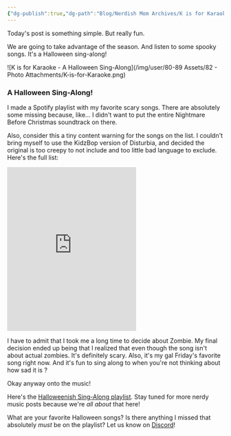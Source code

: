 ```yaml
---
{"dg-publish":true,"dg-path":"Blog/Nerdish Mom Archives/K is for Karaoke.md","permalink":"/blog/nerdish-mom-archives/k-is-for-karaoke/","title":"K is for Karaoke ~ a Halloween Sing-along!","noteIcon":"","created":"","updated":"2023-07-04T22:00:28.000-04:00"}
---
```



Today's post is something simple. But really fun.

We are going to take advantage of the season. And listen to some spooky songs. It's a Halloween sing-along!

![K is for Karaoke - A Halloween Sing-Along](/img/user/80-89 Assets/82 - Photo Attachments/K-is-for-Karaoke.png)

### A Halloween Sing-Along!

I made a Spotify playlist with my favorite scary songs. There are absolutely some missing because, like... I didn't want to put the entire Nightmare Before Christmas soundtrack on there.

Also, consider this a tiny content warning for the songs on the list. I couldn't bring myself to use the KidzBop version of Disturbia, and decided the original is too creepy to not include and too little bad language to exclude. Here's the full list:

<iframe src="https://open.spotify.com/embed/playlist/1rWmVdODFJbNaf4AHWJRVV" width="300" height="380" frameborder="0" allowtransparency="true" allow="encrypted-media"></iframe>

I have to admit that I took me a long time to decide about Zombie. My final decision ended up being that I realized that even though the song isn't about actual zombies. It's definitely scary. Also, it's my gal Friday's favorite song right now. And it's fun to sing along to when you're not thinking about how sad it is ?

Okay anyway onto the music!

Here's the [Halloweenish Sing-Along playlist](https://open.spotify.com/playlist/1rWmVdODFJbNaf4AHWJRVV). Stay tuned for more nerdy music posts because we're _all about_ that here!

What are your favorite Halloween songs? Is there anything I missed that absolutely _must_ be on the playlist? Let us know on [Discord](https://discord.gg/JkPbnhb)!
